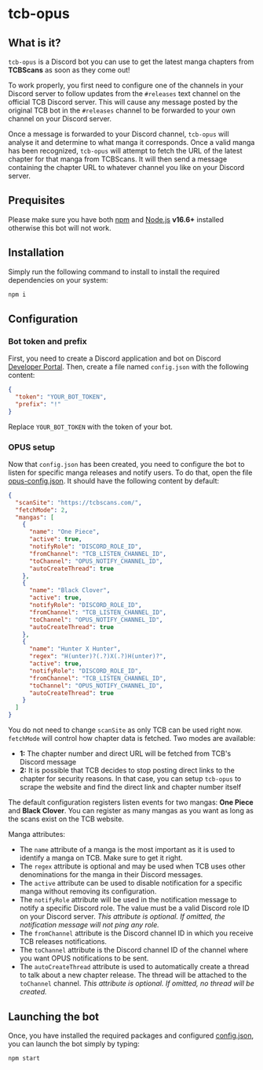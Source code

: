 # tcb-opus

## What is it?

`tcb-opus` is a Discord bot you can use to get the latest manga chapters from **TCBScans** as soon as they come out!

To work properly, you first need to configure one of the channels in your Discord server to follow updates from the `#releases` text channel on the official TCB Discord server. This will cause any message posted by the original TCB bot in the `#releases` channel to be forwarded to your own channel on your Discord server.

Once a message is forwarded to your Discord channel, `tcb-opus` will analyse it and determine to what manga it corresponds. Once a valid manga has been recognized, `tcb-opus` will attempt to fetch the URL of the latest chapter for that manga from TCBScans. It will then send a message containing the chapter URL to whatever channel you like on your Discord server.

## Prequisites

Please make sure you have both [npm](https://www.npmjs.com/) and [Node.js](https://nodejs.org/) **v16.6+** installed otherwise this bot will not work.

## Installation

Simply run the following command to install to install the required dependencies on your system:

```sh
npm i
```

## Configuration

### Bot token and prefix

First, you need to create a Discord application and bot on Discord [Developer Portal](https://discord.com/developers/applications).
Then, create a file named `config.json` with the following content:

```json
{
  "token": "YOUR_BOT_TOKEN",
  "prefix": "!"
}
```

Replace `YOUR_BOT_TOKEN` with the token of your bot.

### OPUS setup

Now that `config.json` has been created, you need to configure the bot to listen for specific manga releases and notify users.
To do that, open the file [opus-config.json](./opus-config.json). It should have the following content by default:

```json
{
  "scanSite": "https://tcbscans.com/",
  "fetchMode": 2,
  "mangas": [
    {
      "name": "One Piece",
      "active": true,
      "notifyRole": "DISCORD_ROLE_ID",
      "fromChannel": "TCB_LISTEN_CHANNEL_ID",
      "toChannel": "OPUS_NOTIFY_CHANNEL_ID",
      "autoCreateThread": true
    },
    {
      "name": "Black Clover",
      "active": true,
      "notifyRole": "DISCORD_ROLE_ID",
      "fromChannel": "TCB_LISTEN_CHANNEL_ID",
      "toChannel": "OPUS_NOTIFY_CHANNEL_ID",
      "autoCreateThread": true
    },
    {
      "name": "Hunter X Hunter",
      "regex": "H(unter)?(.?)X(.?)H(unter)?",
      "active": true,
      "notifyRole": "DISCORD_ROLE_ID",
      "fromChannel": "TCB_LISTEN_CHANNEL_ID",
      "toChannel": "OPUS_NOTIFY_CHANNEL_ID",
      "autoCreateThread": true
    }
  ]
}
```

You do not need to change `scanSite` as only TCB can be used right now. `fetchMode` will control how chapter data is fetched. Two modes are available:

- **1:** The chapter number and direct URL will be fetched from TCB's Discord message
- **2:** It is possible that TCB decides to stop posting direct links to the chapter for security reasons. In that case, you can setup `tcb-opus` to scrape the website and find the direct link and chapter number itself

The default configuration registers listen events for two mangas: **One Piece** and **Black Clover**.
You can register as many mangas as you want as long as the scans exist on the TCB website.

Manga attributes:

- The `name` attribute of a manga is the most important as it is used to identify a manga on TCB. Make sure to get it right.
- The `regex` attribute is optional and may be used when TCB uses other denominations for the manga in their Discord messages.
- The `active` attribute can be used to disable notification for a specific manga without removing its configuration.
- The `notifyRole` attribute will be used in the notification message to notify a specific Discord role. The value must be a valid Discord role ID on your Discord server. _This attribute is optional. If omitted, the notification message will not ping any role._
- The `fromChannel` attribute is the Discord channel ID in which you receive TCB releases notifications.
- The `toChannel` attribute is the Discord channel ID of the channel where you want OPUS notifications to be sent.
- The `autoCreateThread` attribute is used to automatically create a thread to talk about a new chapter release. The thread will be attached to the `toChannel` channel. _This attribute is optional. If omitted, no thread will be created._

## Launching the bot

Once, you have installed the required packages and configured [config.json](config.json), you can launch the bot simply by typing:

```
npm start
```
